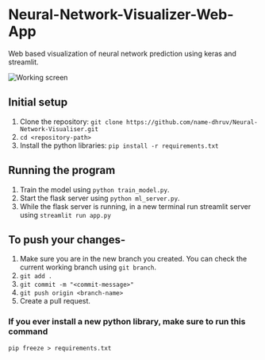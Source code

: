 



# Neural-Network-Visualizer-Web-App
Web based visualization of neural network prediction using keras and streamlit. 

![Working screen](Docs/example.gif "Working demo")

## Initial setup
1. Clone the repository: `git clone https://github.com/name-dhruv/Neural-Network-Visualiser.git`
2. `cd <repository-path>`
3. Install the python libraries: `pip install -r requirements.txt`

## Running the program
1. Train the model using `python train_model.py`.
2. Start the flask server using `python ml_server.py`.
3. While the flask server is running, in a new terminal run streamlit server using `streamlit run app.py`

## To push your changes-
1. Make sure you are in the new branch you created. You can check the current working branch using `git branch`.
2. `git add .`
3. `git commit -m "<commit-message>"`
4. `git push origin <branch-name>`
5. Create a pull request.

### If you ever install a new python library, make sure to run this command
`pip freeze > requirements.txt`
